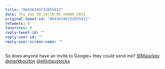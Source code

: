 ```yaml
---
title: "86436349732855812"
date: Thu Jun 30 14:10:06 +0000 2011
original-tweet-id: "86436349732855812"
retweets: 0
favorites: 0
reply-tweet-id: ""
reply-user-id: ""
reply-user-screen-name: ""
---
```

So does anyone have an invite to Google+ they could send me? <a href="https://twitter.com/Malarkey">@Malarkey</a> <a href="https://twitter.com/markboulton">@markboulton</a> <a href="https://twitter.com/elliotjaystocks">@elliotjaystocks</a>
